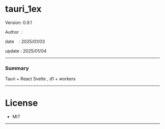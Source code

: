 ﻿# tauri_1ex

 Version: 0.9.1

 Author  : 

 date    : 2025/01/03

 update  : 2025/01/04

***
### Summary

Tauri + React Svelte , d1 + workers


***
# License

* MIT

***

